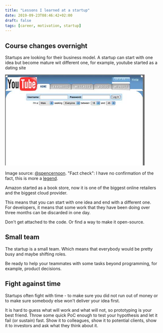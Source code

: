 ```yaml
---
title: "Lessons I learned at a startup"
date: 2019-09-23T08:46:42+02:00
draft: false
tags: [career, motivation, startup]
---
```


## Course changes overnight

Startups are looking for their business model. A startup can start with one idea but become mature wit different one, for example, youtube started as a dating site

<!--more-->

![](./youtube.jpg)

Image source: [@spencernoon](https://twitter.com/spencernoon/status/1016713164610732035?s=20). "Fact check": I have no confirmation of the fact, this is more a [legend](https://mashable.com/2011/02/19/youtube-facts/?europe=true).

Amazon started as a book store, now it is one of the biggest online retailers and the biggest cloud provider.

This means that you can start with one idea and end with a different one. For developers, it means that some work that they have been doing over three months can be discarded in one day.

Don't get attached to the code. Or find a way to make it open-source.

## Small team

The startup is a small team. Which means that everybody would be pretty busy and maybe shifting roles.

Be ready to help your teammates with some tasks beyond programming, for example, product decisions.

## Fight against time

Startups often fight with time - to make sure you did not run out of money or to make sure somebody else won't deliver your idea first.

It is hard to guess what will work and what will not, so prototyping is your best friend. Throw some quick PoC enough to test your hypothesis and let it fail (or sustain) fast. Show it to colleagues, show it to potential clients, show it to investors and ask what they think about it.
